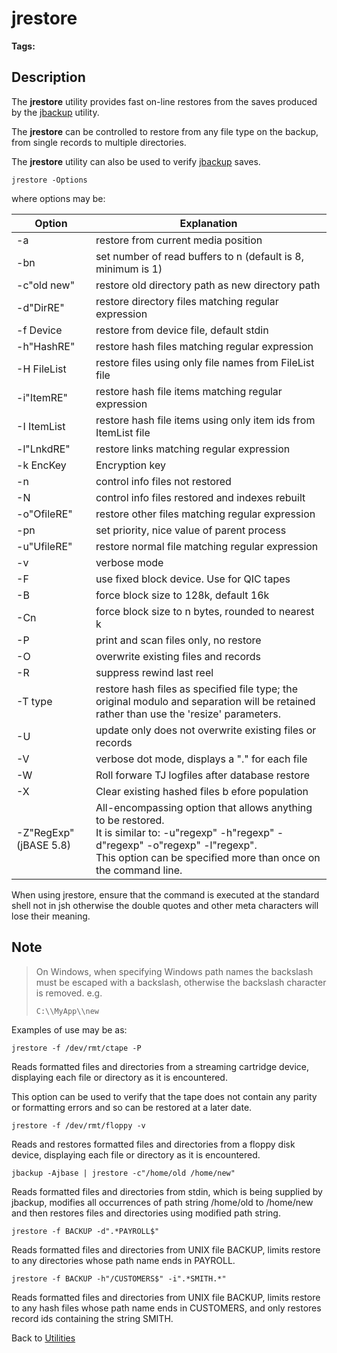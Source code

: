 # jrestore

<PageHeader />

**Tags:**
<badge text='recovery' vertical='middle' />
<badge text='restore' vertical='middle' />
<badge text='jrestore' vertical='middle' />
<badge text='file recovery' vertical='middle' />
<badge text='backup' vertical='middle' />
<badge text='file maintenance' vertical='middle' />

## Description

The **jrestore** utility provides fast on-line restores from the saves produced by the [jbackup](./../jbackup) utility.

The **jrestore** can be controlled to restore from any file type on the backup, from single records to multiple directories.

The **jrestore** utility can also be used to verify [jbackup](./../jbackup) saves.

```
jrestore -Options
```

where options may be:


| Option | Explanation |
| --- | --- |
| -a | restore from current media position |
| -bn | set number of read buffers to n (default is 8, minimum is 1) |
| -c"old new" | restore old directory path as new directory path |
| -d"DirRE" | restore directory files matching regular expression |
| -f Device | restore from device file, default stdin |
| -h"HashRE" | restore hash files matching regular expression |
| -H FileList | restore files using only file names from FileList file |
| -i"ItemRE" | restore hash file items matching regular expression |
| -I ItemList | restore hash file items using only item ids from ItemList file |
| -l"LnkdRE" | restore links matching regular expression |
| -k EncKey | Encryption key |
| -n | control info files not restored |
| -N | control info files restored and indexes rebuilt |
| -o"OfileRE" | restore other files matching regular expression |
| -pn | set priority, nice value of parent process |
| -u"UfileRE" | restore normal file matching regular expression |
| -v | verbose mode |
| -F | use fixed block device. Use for QIC tapes |
| -B | force block size to 128k, default 16k |
| -Cn | force block size to n bytes, rounded to nearest k |
| -P | print and scan files only, no restore |
| -O | overwrite existing files and records |
| -R | suppress rewind last reel |
| -T type | restore hash files as specified file type; the original modulo and separation will be retained rather than use the 'resize' parameters. |
| -U | update only does not overwrite existing files or records |
| -V | verbose dot mode, displays a "." for each file |
| -W | Roll forware TJ logfiles after database restore |
| -X | Clear existing hashed files b efore population |
| -Z"RegExp"(jBASE 5.8) | All-encompassing option that allows anything to be restored.<br>It is similar to: -u"regexp" -h"regexp" -d"regexp" -o"regexp" -l"regexp".<br>This option can be specified more than once on the command line. |

When using jrestore, ensure that the command is executed at the standard shell not in jsh otherwise the double quotes and other meta characters will lose their meaning.

## Note

> On Windows, when specifying Windows path names the backslash must be escaped with a backslash, otherwise the backslash character is removed. e.g.
>
> ```
> C:\\MyApp\\new
> ```

Examples of use may be as:

```
jrestore -f /dev/rmt/ctape -P
```

Reads formatted files and directories from a streaming cartridge device, displaying each file or directory as it is encountered.

This option can be used to verify that the tape does not contain any parity or formatting errors and so can be restored at a later date.

```
jrestore -f /dev/rmt/floppy -v
```

Reads and restores formatted files and directories from a floppy disk device, displaying each file or directory as it is encountered.

```
jbackup -Ajbase | jrestore -c"/home/old /home/new"
```

Reads formatted files and directories from stdin, which is being supplied by jbackup, modifies all occurrences of path string /home/old to /home/new and then restores files and directories using modified path string.

```
jrestore -f BACKUP -d".*PAYROLL$"
```

Reads formatted files and directories from UNIX file BACKUP, limits restore to any directories whose path name ends in PAYROLL.

```
jrestore -f BACKUP -h"/CUSTOMERS$" -i".*SMITH.*"
```

Reads formatted files and directories from UNIX file BACKUP, limits restore to any hash files whose path name ends in CUSTOMERS, and only restores record ids containing the string SMITH.

Back to [Utilities](./../utilities)

  
<PageFooter />
